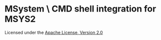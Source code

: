 
# MSystem \\ CMD shell integration for MSYS2

Licensed under the [Apache License, Version 2.0](
  http://www.apache.org/licenses/LICENSE-2.0)
